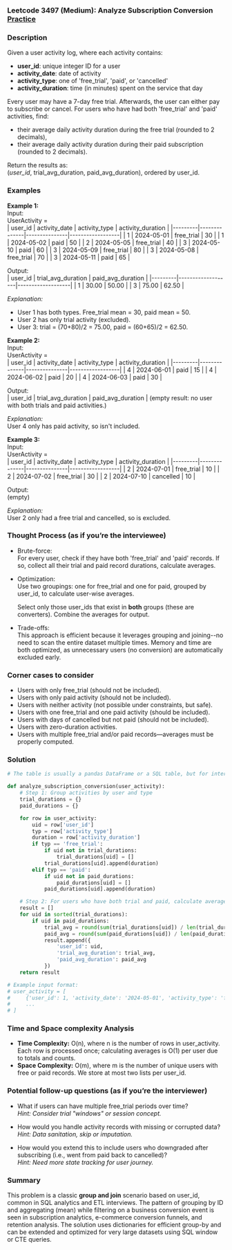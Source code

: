 ### Leetcode 3497 (Medium): Analyze Subscription Conversion  [Practice](https://leetcode.com/problems/analyze-subscription-conversion)

### Description  
Given a user activity log, where each activity contains:
- **user_id**: unique integer ID for a user
- **activity_date**: date of activity
- **activity_type**: one of 'free_trial', 'paid', or 'cancelled'
- **activity_duration**: time (in minutes) spent on the service that day

Every user may have a 7-day free trial. Afterwards, the user can either pay to subscribe or cancel. For users who have had both 'free_trial' and 'paid' activities, find:
- their average daily activity duration during the free trial (rounded to 2 decimals),
- their average daily activity duration during their paid subscription (rounded to 2 decimals).

Return the results as:  
(*user_id*, trial_avg_duration, paid_avg_duration), ordered by user_id.

### Examples  

**Example 1:**  
Input:  
UserActivity =  
| user_id | activity_date | activity_type | activity_duration |
|---------|--------------|---------------|------------------|
|   1     | 2024-05-01   | free_trial    | 30               |
|   1     | 2024-05-02   | paid          | 50               |
|   2     | 2024-05-05   | free_trial    | 40               |
|   3     | 2024-05-10   | paid          | 60               |
|   3     | 2024-05-09   | free_trial    | 80               |
|   3     | 2024-05-08   | free_trial    | 70               |
|   3     | 2024-05-11   | paid          | 65               |

Output:  
| user_id | trial_avg_duration | paid_avg_duration |
|---------|-------------------|-------------------|
|   1     | 30.00             | 50.00             |
|   3     | 75.00             | 62.50             |

*Explanation:*
- User 1 has both types. Free_trial mean = 30, paid mean = 50.
- User 2 has only trial activity (excluded).
- User 3: trial = (70+80)/2 = 75.00, paid = (60+65)/2 = 62.50.

**Example 2:**  
Input:  
UserActivity =  
| user_id | activity_date | activity_type | activity_duration |
|---------|--------------|---------------|------------------|
| 4       | 2024-06-01   | paid          | 15               |
| 4       | 2024-06-02   | paid          | 20               |
| 4       | 2024-06-03   | paid          | 30               |

Output:  
| user_id | trial_avg_duration | paid_avg_duration |
(empty result: no user with both trials and paid activities.)

*Explanation:*  
User 4 only has paid activity, so isn't included.

**Example 3:**  
Input:  
UserActivity =  
| user_id | activity_date | activity_type | activity_duration |
|---------|--------------|---------------|------------------|
| 2       | 2024-07-01   | free_trial    | 10               |
| 2       | 2024-07-02   | free_trial    | 30               |
| 2       | 2024-07-10   | cancelled     | 10               |

Output:  
(empty)

*Explanation:*  
User 2 only had a free trial and cancelled, so is excluded.

### Thought Process (as if you’re the interviewee)  

- Brute-force:  
  For every user, check if they have both 'free_trial' and 'paid' records. If so, collect all their trial and paid record durations, calculate averages.

- Optimization:  
  Use two groupings: one for free_trial and one for paid, grouped by user_id, to calculate user-wise averages.
  
  Select only those user_ids that exist in **both** groups (these are converters). Combine the averages for output.

- Trade-offs:  
  This approach is efficient because it leverages grouping and joining--no need to scan the entire dataset multiple times. Memory and time are both optimized, as unnecessary users (no conversion) are automatically excluded early.

### Corner cases to consider  
- Users with only free_trial (should not be included).
- Users with only paid activity (should not be included).
- Users with neither activity (not possible under constraints, but safe).
- Users with one free_trial and one paid activity (should be included).
- Users with days of cancelled but not paid (should not be included).
- Users with zero-duration activities.
- Users with multiple free_trial and/or paid records—averages must be properly computed.

### Solution

```python
# The table is usually a pandas DataFrame or a SQL table, but for interviews, let's assume a list of dicts for each row.

def analyze_subscription_conversion(user_activity):
    # Step 1: Group activities by user and type
    trial_durations = {}
    paid_durations = {}

    for row in user_activity:
        uid = row['user_id']
        typ = row['activity_type']
        duration = row['activity_duration']
        if typ == 'free_trial':
            if uid not in trial_durations:
                trial_durations[uid] = []
            trial_durations[uid].append(duration)
        elif typ == 'paid':
            if uid not in paid_durations:
                paid_durations[uid] = []
            paid_durations[uid].append(duration)

    # Step 2: For users who have both trial and paid, calculate averages
    result = []
    for uid in sorted(trial_durations):
        if uid in paid_durations:
            trial_avg = round(sum(trial_durations[uid]) / len(trial_durations[uid]), 2)
            paid_avg = round(sum(paid_durations[uid]) / len(paid_durations[uid]), 2)
            result.append({
                'user_id': uid,
                'trial_avg_duration': trial_avg,
                'paid_avg_duration': paid_avg
            })
    return result

# Example input format:
# user_activity = [
#     {'user_id': 1, 'activity_date': '2024-05-01', 'activity_type': 'free_trial', 'activity_duration': 30},
#     ...
# ]
```

### Time and Space complexity Analysis  

- **Time Complexity:** O(n), where n is the number of rows in user_activity. Each row is processed once; calculating averages is O(1) per user due to totals and counts.
- **Space Complexity:** O(m), where m is the number of unique users with free or paid records. We store at most two lists per user_id.

### Potential follow-up questions (as if you’re the interviewer)  

- What if users can have multiple free_trial periods over time?  
  *Hint: Consider trial "windows" or session concept.*

- How would you handle activity records with missing or corrupted data?  
  *Hint: Data sanitation, skip or imputation.*

- How would you extend this to include users who downgraded after subscribing (i.e., went from paid back to cancelled)?  
  *Hint: Need more state tracking for user journey.*

### Summary
This problem is a classic **group and join** scenario based on user_id, common in SQL analytics and ETL interviews. The pattern of grouping by ID and aggregating (mean) while filtering on a business conversion event is seen in subscription analytics, e-commerce conversion funnels, and retention analysis. The solution uses dictionaries for efficient group-by and can be extended and optimized for very large datasets using SQL window or CTE queries.